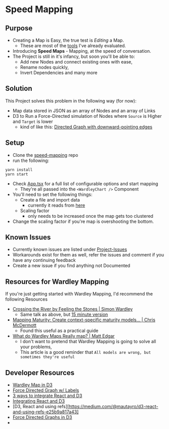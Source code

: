 # Speed Mapping

## Purpose

- Creating a Map is Easy, the true test is _Editing_ a Map.
  - These are most of the [tools](https://medium.com/@benmo/wardley-mapping-tools-and-techniques-76ec1bc47bf9) I've already evaluated.
- Introducing **Speed Maps** - Mapping, at the speed of conversation.
- The Project is still in it's infancy, but soon you'll be able to:
  - Add new Nodes and connect existing ones with ease,
  - Rename nodes quickly,
  - Invert Dependencies and many more

## Solution

This Project solves this problem in the following way (for now):

- Map data stored in JSON as an array of Nodes and an array of Links
- D3 to Run a Force-Directed simulation of Nodes where `Source` is Higher and `Target` is lower
  - kind of like this: [Directed Graph with downward-pointing edges](https://ialab.it.monash.edu/webcola/examples/downwardedges.html)

## Setup

- Clone the [speed-mapping](https://github.com/jlouzado/speed-mapping) repo
- run the following:

```
yarn install
yarn start
```

- Check [App.tsx](./App.tsx) for a full list of configurable options and start mapping
  - They're all passed into the `<WardleyChart />` Component
- You'll need to set the following things:
  - Create a file and import data
    - currently it reads from [here](./simple-data.ts)
  - Scaling factor
    - only needs to be increased once the map gets too clustered
- Change the scaling factor if you're map is overshooting the bottom.

## Known Issues

- Currently known issues are listed under [Project-Issues](https://github.com/jlouzado/speed-mapping/issues)
- Workarounds exist for them as well, refer the issues and comment if you have any continuing feedback
- Create a new issue if you find anything not Documented

## Resources for Wardley Mapping

If you're just getting started with Wardley Mapping, I'd recommend the following Resources

- [Crossing the River by Feeling the Stones | Simon Wardley](https://vimeo.com/189984496)
  - Same talk as above, but [15 minute version](https://youtu.be/Ie2KtSU_ndQ)
- [Mapping Maturity: Create context-specific maturity models... | Chris McDermott](https://medium.com/@chrisvmcd/mapping-maturity-create-context-specific-maturity-models-with-wardley-maps-informed-by-cynefin-37ffcd1d315)
  - Found this useful as a practical guide
- [What do Wardley Maps Really map? | Matt Edgar](https://blog.mattedgar.com/2017/08/13/what-do-wardley-maps-really-map-a-settler-writes/)
  - I don't want to pretend that Wardley Mapping is going to solve all your problems,
  - This article is a good reminder that `All models are wrong, but sometimes they're useful`

## Developer Resources

- [Wardley Map in D3](http://mbpfefferle.com/2017/01/11/wardley-map-d3)
- [Force Directed Graph w/ Labels](https://bl.ocks.org/heybignick/3faf257bbbbc7743bb72310d03b86ee8)
- [3 ways to integrate React and D3](https://frontendcharts.com/react-d3-integrate/)
- [Integrating React and D3](https://spin.atomicobject.com/2017/07/20/d3-react-typescript/)
- [D3, React and using refs][https://medium.com/@mautayro/d3-react-and-using-refs-e25b9a817a43]
- [Force Directed Graphs in D3](http://www.puzzlr.org/force-graphs-with-d3/)
-
